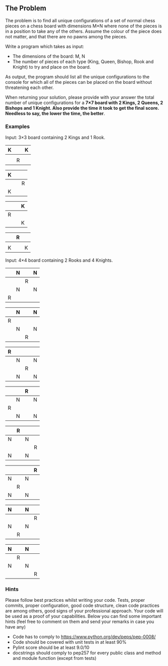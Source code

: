 ## The Problem

The problem is to find all unique configurations of a set of normal chess pieces on a chess board with dimensions M×N where none of the pieces is in a position to take any of the others. Assume the colour of the piece does not matter, and that there are no pawns among the pieces.

Write a program which takes as input:
- The dimensions of the board: M, N
- The number of pieces of each type (King, Queen, Bishop, Rook and Knight) to try and place on the board.

As output, the program should list all the unique configurations to the console for which all of the pieces can be placed on the board without threatening each other.

When returning your solution, please provide with your answer the total number of unique configurations for a **7×7 board with 2 Kings, 2 Queens, 2 Bishops and 1 Knight. Also provide the time it took to get the final score. Needless to say, the lower the time, the better**.

### Examples

Input: 3×3 board containing 2 Kings and 1 Rook.

| K |   | K |
|---|---|---|
|   |   |   |
|   | R |   |

| K |   |   |
|---|---|---|
|   |   | R |
| K |   |   |

|   |   | K |
|---|---|---|
| R |   |   |
|   |   | K |

|   | R |   |
|---|---|---|
|   |   |   |
| K |   | K |

Input: 4×4 board containing 2 Rooks and 4 Knights.

|   | N |   | N |
|---|---|---|---|
|   |   | R |   |
|   | N |   | N |
| R |   |   |   |

|   | N |   | N |
|---|---|---|---|
| R |   |   |   |
|   | N |   | N |
|   |   | R |   |

| R |   |   |   |
|---|---|---|---|
|   | N |   | N |
|   |   | R |   |
|   | N |   | N |

|   |   | R |   |
|---|---|---|---|
|   | N |   | N |
| R |   |   |   |
|   | N |   | N |

|   | R |   |   |
|---|---|---|---|
| N |   | N |   |
|   |   |   | R |
| N |   | N |   |

|   |   |   | R |
|---|---|---|---|
| N |   | N |   |
|   | R |   |   |
| N |   | N |   |

| N |   | N |   |
|---|---|---|---|
|   |   |   | R |
| N |   | N |   |
|   | R |   |   |

| N |   | N |   |
|---|---|---|---|
|   | R |   |   |
| N |   | N |   |
|   |   |   | R |

### Hints

Please follow best practices whilst writing your code. Tests, proper commits, proper configuration, good code structure, clean code practices are among others, good signs of your professional approach. Your code will be used as a proof of your capabilities. Below you can find some important hints (feel free to comment on them and send your remarks in case you have any)

- Code has to comply to https://www.python.org/dev/peps/pep-0008/
- Code should be covered with unit tests in at least 90%
- Pylint score should be at least 9.0/10
- docstrings should comply to pep257 for every public class and method and module function (except from tests)
